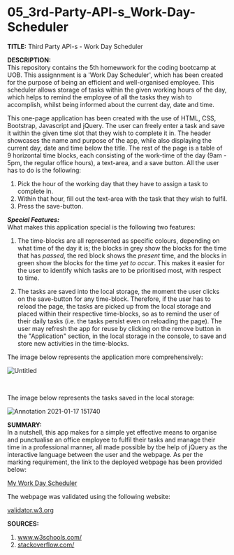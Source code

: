 # 05_3rd-Party-API-s_Work-Day-Scheduler

<b>TITLE:</b>
Third Party API-s - Work Day Scheduler

<b>DESCRIPTION:</b><br>
This repository contains the 5th homewwork for the coding bootcamp at UOB. This assignnment is a 'Work Day Scheduler', which has been created for the purpose of being an efficient and well-organised employee. This scheduler allows storage of tasks within the given working hours of the day, which helps to remind the employee of all the tasks they wish to accomplish, whilst being informed about the current day, date and time.

This one-page application has been created with the use of HTML, CSS, Bootstrap, Javascript and jQuery. The user can freely enter a task and save it within the given time slot that they wish to complete it in. The header showcases the name and purpose of the app, while also displaying the current day, date and time below the title. The rest of the page is a table of 9 horizontal time blocks, each consisting of the work-time of the day (9am - 5pm, the regular office hours), a text-area, and a save button. All the user has to do is the following:

1. Pick the hour of the working day that they have to assign a task to complete in.
2. Within that hour, fill out the text-area with the task that they wish to fulfil.
3. Press the save-button.

<b><i>Special Features:</i></b><br>
What makes this application special is the following two features:

1) The time-blocks are all represented as specific colours, depending on what time of the day it is; the blocks in grey show the blocks for the time that has <i>passed</i>, the red block shows the <i>present</i> time, and the blocks in green show the blocks for the time <i>yet to occur</i>. This makes it easier for the user to identify which tasks are to be prioritised most, with respect to time.

2) The tasks are saved into the local storage, the moment the user clicks on the save-button for any time-block. Therefore, if the user has to reload the page, the tasks are picked up from the local storage and placed within their respective time-blocks, so as to remind the user of their daily tasks (i.e. the tasks persist even on reloading the page). The  user may refresh the app for reuse by clicking on the remove button in the "Application" section, in the local storage in the console, to save and store new activities in the time-blocks.

The image below represents the application more comprehensively:

![Untitled](https://user-images.githubusercontent.com/73832871/104847335-4db73f80-58d7-11eb-9e19-b3a2fa89bdca.png)

<br>

The image below represents the tasks saved in the local storage:

![Annotation 2021-01-17 151740](https://user-images.githubusercontent.com/73832871/104847336-4ee86c80-58d7-11eb-986b-c7de18a61c20.png)

<b>SUMMARY:</b><br>
In a nutshell, this app makes for a simple yet effective means to organise and punctualise an office employee to fulfil their tasks and manage their time in a professional manner, all made possible by tbe help of jQuery as the interactive language between the user and the webpage. As per the marking requirement, the link to the deployed webpage has been provided below:

<a href="https://maryum97.github.io/05_3rd-Party-API-s_Work-Day-Scheduler/" target="_blank">My Work Day Scheduler</a>

The webpage was validated using the following website:

<a href="https://validator.w3.org/nu/?showsource=yes&showoutline=yes&showimagereport=yes&doc=https%3A%2F%2Fmaryum97.github.io%2F05_3rd-Party-API-s_Work-Day-Scheduler%2F" target="_blank">validator.w3.org</a>

<b>SOURCES:</b>

1. <a href="https://www.w3schools.com/" target="_blank">www.w3schools.com/</a>
2. <a href="https://stackoverflow.com/" target="_blank">stackoverflow.com/</a>